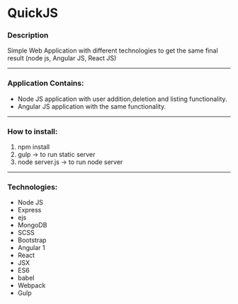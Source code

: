 # QuickJS


<h3>Description</h3>
<p>Simple Web Application with different technologies to get the same final result (node js, Angular JS, React JS)</p>

<hr/>

<h3>Application Contains:</h3>
<ul>
<li>Node JS application with user addition,deletion and listing functionality.</li>
<li>Angular JS application with the same functionality.</li>
</ul>

<hr>
<h3>How to install:</h3>
<ol>
<li>npm install</li>
<li>gulp ->  to run static server</li>
<li>node server.js ->  to run node server</li>
</ol>


<hr>
<h3>Technologies:</h3>
<ul>
<li>Node JS</li>
<li>Express</li>
<li>ejs</li>
<li>MongoDB</li>
<li>SCSS</li>
<li>Bootstrap</li>
<li>Angular 1</li>
<li>React</li>
<li>JSX</li>
<li>ES6</li>
<li>babel</li>
<li>Webpack</li>
<li>Gulp</li>
</ul>

